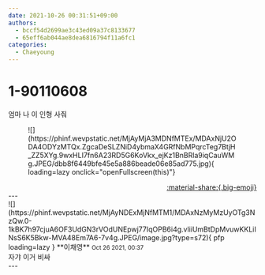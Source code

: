 ```yaml
---
date: 2021-10-26 00:31:51+09:00
authors:
  - bccf54d2699ae3c43ed09a37c8133677
  - 65eff6ab044ae8dea6816794f11a6fc1
categories:
  - Chaeyoung
---
```


# 1-90110608

<div class="post-container" markdown="1">
<div class="content-container md-sidebar__scrollwrap" markdown="1">

엄마 나 이 인형 사줘<br>
<figure markdown="1">
![](https://phinf.wevpstatic.net/MjAyMjA3MDNfMTEx/MDAxNjU2ODA4ODYzMTQx.ZgcaDeSLZNiD4ybmaX4GRfNbMPqrcTeg7BtjH_ZZ5XYg.9wxHLI7fn6A23RD5G6KoVkx_ejKz1BnBRla9iqCauWMg.JPEG/dbb8f6449bfe45e5a886beade06e85ad775.jpg){ loading=lazy onclick="openFullscreen(this)"}
</figure>


</div>
</div>

<div style="text-align: right;" markdown="1">
<a href="https://weverse.io/fromis9/fanpost/1-90110608" style="text-align: right;">:material-share:{.big-emoji}</a>
</div>
---

<div class="comments-container md-sidebar__scrollwrap" markdown="1">
<div class="comment" markdown="1">
<div class='id-container' markdown="1">
![](https://phinf.wevpstatic.net/MjAyNDExMjNfMTM1/MDAxNzMyMzUyOTg3NzQw.0-1kBK7h97cjuA6OF3UdGN3rVOdUNEpwj77IqOPB6i4g.vliiUmBtDpMvuwKKLiINsS6K5Bkw-MVA48Em7A6-7v4g.JPEG/image.jpg?type=s72){ pfp loading=lazy }
**<span class="artist">이채영</span>** <small>Oct 26 2021, 00:37</small><br>
</div>
<div class='comment-body' markdown="1">
자갸 이거 비싸
</div>
</div>
</div>
---

